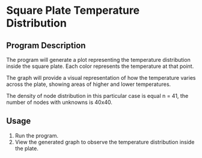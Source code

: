# Square Plate Temperature Distribution
## Program Description
The program will generate a plot representing the temperature distribution inside the square plate. Each color represents the temperature at that point.

The graph will provide a visual representation of how the temperature varies across the plate, showing areas of higher and lower temperatures.

The density of node distribution in this particular case is equal n = 41, the number of nodes with unknowns is 40x40.
## Usage

1. Run the program.
2. View the generated graph to observe the temperature distribution inside the plate.

